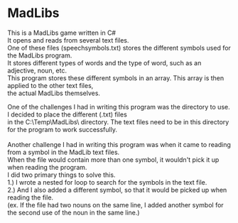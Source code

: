 # MadLibs
This is a MadLibs game written in C#<br>
It opens and reads from several text files.<br>
One of these files (speechsymbols.txt) stores the different symbols used for the MadLibs program.<br>
It stores different types of words and the type of word, such as an adjective, noun, etc.<br>
This program stores these different symbols in an array.  This array is then applied to the other text files,<br>
the actual MadLibs themselves.<br>  

One of the challenges I had in writing this program was the directory to use.  I decided to place the different (.txt) files<br>
in the C:\Temp\MadLibs\ directory.  The text files need to be in this directory for the program to work successfully.<br>
<br>
Another challenge I had in writing this program was when it came to reading from a symbol in the MadLib text files.<br>
When the file would contain more than one symbol, it wouldn't pick it up when reading the program.<br>
I did two primary things to solve this.<br>
    1.)  I wrote a nested for loop to search for the symbols in the text file.<br>
    2.)  And I also added a different symbol, so that it would be picked up when reading the file.<br>
         (ex.  If the file had two nouns on the same line, I added another symbol for the second use of the noun in the same line.)<br>

